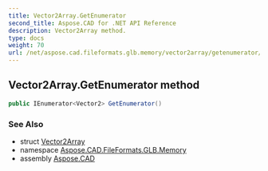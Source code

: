 ```yaml
---
title: Vector2Array.GetEnumerator
second_title: Aspose.CAD for .NET API Reference
description: Vector2Array method. 
type: docs
weight: 70
url: /net/aspose.cad.fileformats.glb.memory/vector2array/getenumerator/
---
```

## Vector2Array.GetEnumerator method

```csharp
public IEnumerator<Vector2> GetEnumerator()
```

### See Also

* struct [Vector2Array](../)
* namespace [Aspose.CAD.FileFormats.GLB.Memory](../../vector2array/)
* assembly [Aspose.CAD](../../../)


